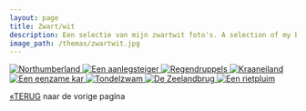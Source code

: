 ```yaml
---
layout: page
title: Zwart/wit
description: Een selectie van mijn zwartwit foto's. A selection of my black and white photos.
image_path: /themas/zwartwit.jpg
---
```


<section class="gallery-container">
  <a href="../zwartwit/image-1.jpg"  data-lightbox="zwartwit" data-title="Northumberland, UK">
    <img src="../zwartwit/thumb-1.jpg" alt="Northumberland">
  </a>
   <a href="../zwartwit/image-2.jpg"  data-lightbox="zwartwit" data-title="De aanlegsteiger vande pont in Maassluis">
    <img src="../zwartwit/thumb-2.jpg" alt="Een aanlegsteiger">
  </a>
   <a href="../zwartwit/image-3.jpg"  data-lightbox="zwartwit" data-title="Compositie met gendrullers">
    <img src="../zwartwit/thumb-3.jpg" alt="Regendruppels">
  </a>
   <a href="../zwartwit/image-4.jpg" data-lightbox="zwartwit" data-title="Kraaneiland, long exposure">
    <img src="../zwartwit/thumb-4.jpg" alt="Kraaneiland">
    </a>
     <a href="../zwartwit/image-5.jpg"  data-lightbox="zwartwit" data-title="Verloren">
    <img src="../zwartwit/thumb-5.jpg" alt="Een eenzame kar">
  </a>
   <a href="../zwartwit/image-6.jpg"  data-lightbox="zwartwit" data-title="Tondelzwam">
    <img src="../zwartwit/thumb-6.jpg" alt="Tondelzwam">
  </a>
   <a href="../zwartwit/image-7.jpg"  data-lightbox="zwartwit" data-title="De Zeelandbrug, long exposure">
    <img src="../zwartwit/thumb-7.jpg" alt="De Zeelandbrug">
  </a>
   <a href="../zwartwit/image-8.jpg" data-lightbox="zwartwit" data-title="Een rietpluim">
    <img src="../zwartwit/thumb-8.jpg" alt="Een rietpluim">
    </a>
</section>



[&laquo;TERUG](/portfolio/) naar de vorige pagina
